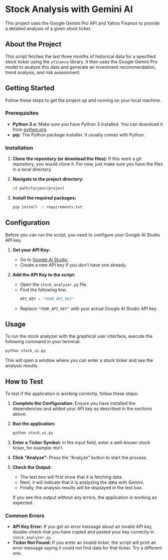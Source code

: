 # Stock Analysis with Gemini AI

This project uses the Google Gemini Pro API and Yahoo Finance to provide a detailed analysis of a given stock ticker.

## About the Project

This script fetches the last three months of historical data for a specified stock ticker using the `yfinance` library. It then uses the Google Gemini Pro model to analyze this data and generate an investment recommendation, trend analysis, and risk assessment.

## Getting Started

Follow these steps to get the project up and running on your local machine.

### Prerequisites

*   **Python 3.x**: Make sure you have Python 3 installed. You can download it from [python.org](https://www.python.org/downloads/).
*   **pip**: The Python package installer. It usually comes with Python.

### Installation

1.  **Clone the repository (or download the files):**
    If this were a git repository, you would clone it. For now, just make sure you have the files in a local directory.

2.  **Navigate to the project directory:**
    ```bash
    cd path/to/your/project
    ```

3.  **Install the required packages:**
    ```bash
    pip install -r requirements.txt
    ```

## Configuration

Before you can run the script, you need to configure your Google AI Studio API key.

1.  **Get your API Key:**
    - Go to [Google AI Studio](https://aistudio.google.com/app/apikey).
    - Create a new API key if you don't have one already.

2.  **Add the API Key to the script:**
    - Open the `stock_analyzer.py` file.
    - Find the following line:
      ```python
      API_KEY = "YOUR_API_KEY"
      ```
    - Replace `"YOUR_API_KEY"` with your actual Google AI Studio API key.

## Usage

To run the stock analyzer with the graphical user interface, execute the following command in your terminal:

```bash
python stock_ui.py
```

This will open a window where you can enter a stock ticker and see the analysis results.

## How to Test

To test if the application is working correctly, follow these steps:

1.  **Complete the Configuration:** Ensure you have installed the dependencies and added your API key as described in the sections above.

2.  **Run the application:**
    ```bash
    python stock_ui.py
    ```

3.  **Enter a Ticker Symbol:**
    In the input field, enter a well-known stock ticker, for example: `MSFT`.

4.  **Click "Analyze":**
    Press the "Analyze" button to start the process.

5.  **Check the Output:**
    - The text box will first show that it is fetching data.
    - Next, it will indicate that it is analyzing the data with Gemini.
    - Finally, the analysis results will be displayed in the text box.

    If you see this output without any errors, the application is working as expected.

### Common Errors

-   **API Key Error:** If you get an error message about an invalid API key, double-check that you have copied and pasted your key correctly in `stock_analyzer.py`.
-   **Ticker Not Found:** If you enter an invalid ticker, the script will print an error message saying it could not find data for that ticker. Try a different one.